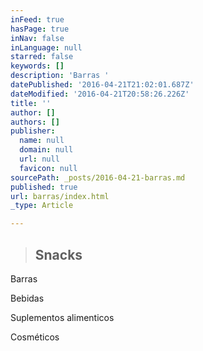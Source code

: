 ```yaml
---
inFeed: true
hasPage: true
inNav: false
inLanguage: null
starred: false
keywords: []
description: 'Barras '
datePublished: '2016-04-21T21:02:01.687Z'
dateModified: '2016-04-21T20:58:26.226Z'
title: ''
author: []
authors: []
publisher:
  name: null
  domain: null
  url: null
  favicon: null
sourcePath: _posts/2016-04-21-barras.md
published: true
url: barras/index.html
_type: Article

---
```

> ## Snacks

Barras

Bebidas

Suplementos alimenticos

Cosméticos